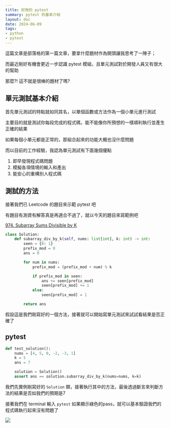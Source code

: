 ```yaml
---
title: 好用的 pytest
summary: pytest 的基本介紹
layout: doc
date: 2024-06-09
tags:
- python
- pytest
---
```


這篇文章是部落格的第一篇文章，要拿什麼題材作為開頭讓我思考了一陣子；

而最近剛好有機會更近一步認識 pytest 模組，且單元測試對於開發人員又有很大的幫助

那麼?! 這不就是很棒的題材了嗎?

## 單元測試基本介紹

首先單元測試的特點就如同其名，以單個函數或方法作為一個小單元進行測試

主要目的就是測試你每段完成的程式碼，能不能像你所預想的一樣順利執行並產生正確的結果

如果每個小單元都是正常的，那組合起來的功能大概也沒什麼問題

而以目前的工作經驗，我認為單元測試有下面幾個優點

1. 即早發現程式碼問題
2. 模擬各項情境的輸入和產出
3. 能安心的重構別人程式碼


## 測試的方法

接著我們已 Leetcode 的題目來示範 pytest 吧

有題目有測資有解答真是再適合不過了，就以今天的題目來寫範例吧

[974. Subarray Sums Divisible by K](https://leetcode.com/problems/subarray-sums-divisible-by-k/description/)

```python
class Solution:
    def subarray_div_by_k(self, nums: list[int], k: int) -> int:
        seen = {0: 1}
        prefix_mod = 0
        ans = 0

        for num in nums:
            prefix_mod = (prefix_mod + num) % k

            if prefix_mod in seen:
                ans += seen[prefix_mod]
                seen[prefix_mod] += 1
            else:
                seen[prefix_mod] = 1

        return ans
```

假設這是我們剛寫好的一個方法，接著就可以開始寫單元測試來試試看結果是否正確了

## pytest

```python
def test_solution():
    nums = [4, 5, 0, -2, -3, 1]
    k = 5
    ans = 7

    solution = Solution()
    assert ans == solution.subarray_div_by_k(nums=nums, k=k)
```

我們先實例剛寫好的 `Solution` 類，接著執行其中的方法，最後透過斷言來判斷方法的結果是否如我們的預期是7

接著我們在 terminal 輸入 `pytest` 如果顯示綠色的pass，就可以基本驗證我們的程式碼執行起來沒有問題了

![](/public/2024-06-09_1.png)
